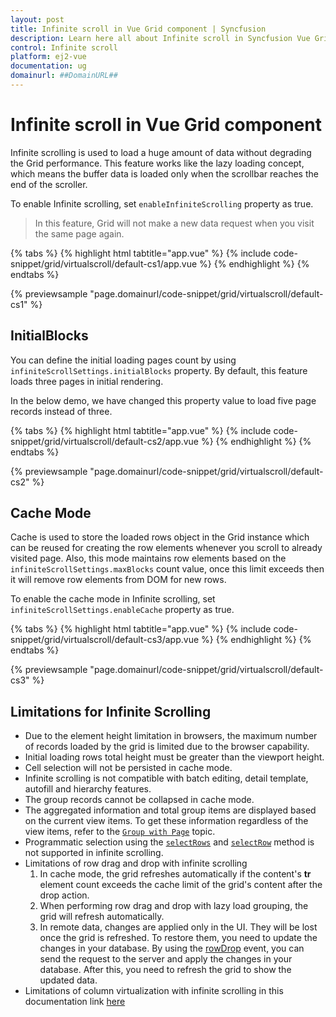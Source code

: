 ```yaml
---
layout: post
title: Infinite scroll in Vue Grid component | Syncfusion
description: Learn here all about Infinite scroll in Syncfusion Vue Grid component of Syncfusion Essential JS 2 and more.
control: Infinite scroll 
platform: ej2-vue
documentation: ug
domainurl: ##DomainURL##
---
```


# Infinite scroll in Vue Grid component

Infinite scrolling is used to load a huge amount of data without degrading the Grid performance. This feature works like the lazy loading concept, which means the buffer data is loaded only when the scrollbar reaches the end of the scroller.

To enable Infinite scrolling, set `enableInfiniteScrolling` property as true.

> In this feature, Grid will not make a new data request when you visit the same page again.

{% tabs %}
{% highlight html tabtitle="app.vue" %}
{% include code-snippet/grid/virtualscroll/default-cs1/app.vue %}
{% endhighlight %}
{% endtabs %}
        
{% previewsample "page.domainurl/code-snippet/grid/virtualscroll/default-cs1" %}

## InitialBlocks

You can define the initial loading pages count by using `infiniteScrollSettings.initialBlocks` property. By default, this feature loads three pages in initial rendering.

In the below demo, we have changed this property value to load five page records instead of three.

{% tabs %}
{% highlight html tabtitle="app.vue" %}
{% include code-snippet/grid/virtualscroll/default-cs2/app.vue %}
{% endhighlight %}
{% endtabs %}
        
{% previewsample "page.domainurl/code-snippet/grid/virtualscroll/default-cs2" %}

## Cache Mode

Cache is used to store the loaded rows object in the Grid instance which can be reused for creating the row elements whenever you scroll to already visited page. Also, this mode maintains row elements based on the `infiniteScrollSettings.maxBlocks` count value, once this limit exceeds then it will remove row elements from DOM for new rows.

To enable the cache mode in Infinite scrolling, set `infiniteScrollSettings.enableCache` property as true.

{% tabs %}
{% highlight html tabtitle="app.vue" %}
{% include code-snippet/grid/virtualscroll/default-cs3/app.vue %}
{% endhighlight %}
{% endtabs %}
        
{% previewsample "page.domainurl/code-snippet/grid/virtualscroll/default-cs3" %}

## Limitations for Infinite Scrolling

* Due to the element height limitation in browsers, the maximum number of records loaded by the grid is limited due to the browser capability.
* Initial loading rows total height must be greater than the viewport height.
* Cell selection will not be persisted in cache mode.
* Infinite scrolling is not compatible with batch editing, detail template, autofill and hierarchy features.
* The group records cannot be collapsed in cache mode.
* The aggregated information and total group items are displayed based on the current view items. To get these information regardless of the view items, refer to the [`Group with Page`](./grouping/#Group-with-paging) topic.
* Programmatic selection using the [`selectRows`](https://ej2.syncfusion.com/vue/documentation/api/grid/#selectrows) and [`selectRow`](https://ej2.syncfusion.com/vue/documentation/api/grid/#selectrow) method is not supported in infinite scrolling.
* Limitations of row drag and drop with infinite scrolling
    1. In cache mode, the grid refreshes automatically if the content's **tr** element count exceeds the cache limit of the grid's content after the drop action.
    2. When performing row drag and drop with lazy load grouping, the grid will refresh automatically.
    3. In remote data, changes are applied only in the UI. They will be lost once the grid is refreshed. To restore them, you need to update the changes in your database. By using the [rowDrop](https://ej2.syncfusion.com/vue/documentation/api/grid/#rowdrop) event, you can send the request to the server and apply the changes in your database. After this, you need to refresh the grid to show the updated data.
* Limitations of column virtualization with infinite scrolling in this documentation link [here](https://ej2.syncfusion.com/vue/documentation/grid/scrolling/virtual-scrolling#limitations-1)